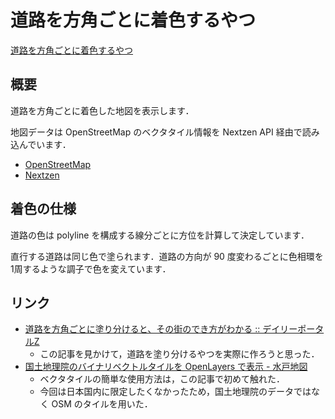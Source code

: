 道路を方角ごとに着色するやつ
=====

[道路を方角ごとに着色するやつ](https://iilj.github.io/colored-roads/)

## 概要

道路を方角ごとに着色した地図を表示します．

地図データは OpenStreetMap のベクタタイル情報を Nextzen API 経由で読み込んでいます．

- [OpenStreetMap](https://www.openstreetmap.org/)
- [Nextzen](https://www.nextzen.org/)

## 着色の仕様

道路の色は polyline を構成する線分ごとに方位を計算して決定しています．

直行する道路は同じ色で塗られます．道路の方向が 90 度変わるごとに色相環を1周するような調子で色を変えています．

## リンク

- [道路を方角ごとに塗り分けると、その街のでき方がわかる :: デイリーポータルZ](https://dailyportalz.jp/kiji/douro-hougaku-machi-no-dekikata)
  - この記事を見かけて，道路を塗り分けるやつを実際に作ろうと思った．
- [国土地理院のバイナリベクトルタイルを OpenLayers で表示 \- 水戸地図](https://cieloazul310.github.io/2019/08/openlayers-vt/)
  - ベクタタイルの簡単な使用方法は，この記事で初めて触れた．
  - 今回は日本国内に限定したくなかったため，国土地理院のデータではなく OSM のタイルを用いた．
